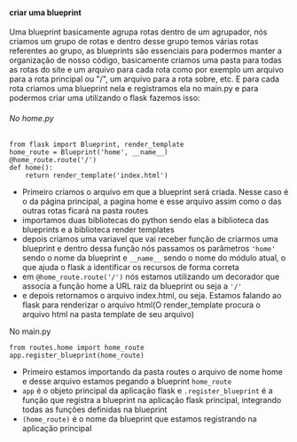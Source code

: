 
#### criar uma blueprint 
Uma blueprint basicamente agrupa rotas dentro de um agrupador, nós criamos um grupo de rotas e dentro desse grupo temos várias rotas referentes ao grupo, as blueprints são essenciais para podermos manter a organização de nosso código, basicamente criamos uma pasta para todas as rotas do site e um arquivo para cada rota como por exemplo um arquivo para a rota principal ou "/", um arquivo para a rota sobre, etc. E para cada rota criamos uma blueprint nela e registramos ela no main.py e para podermos criar uma utilizando o flask fazemos isso:

###### No home.py 
```
from flask import Blueprint, render_template
home_route = Blueprint('home', __name__)
@home_route.route('/')
def home():
	return render_template('index.html')
```

- Primeiro criamos o arquivo em que a blueprint será criada. Nesse caso é o da página principal, a pagina home e esse arquivo assim como o das outras rotas ficará na pasta routes
- importamos duas bibliotecas do python sendo elas a biblioteca das blueprints e a biblioteca render templates
- depois criamos uma variavel que vai receber função de criarmos uma blueprint e dentro dessa função nós passamos os parâmetros `'home'` sendo o nome da blueprint e `__name__` sendo o nome do módulo atual, o que ajuda o flask a identificar os recursos de forma correta
- em `@home_route.route('/')` nós estamos  utilizando um decorador que associa a função home a URL raiz da blueprint ou seja a `'/'` 
- e depois retornamos o arquivo index.html, ou seja. Estamos falando ao flask para renderizar o arquivo html(O render_template procura o arquivo html na pasta template de seu arquivo)

No main.py

```
from routes.home import home_route
app.register_blueprint(home_route)
```

- Primeiro estamos importando da pasta routes o arquivo de nome home e desse arquivo estamos pegando a blueprint `home_route`
- `app` é o objeto principal da aplicação flask e `.register_blueprint` é a função que registra a blueprint na aplicação flask principal, integrando todas as funções definidas na blueprint
- `(home_route)` é o nome da blueprint que estamos registrando na aplicação principal


